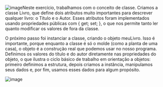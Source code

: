 ![image](https://github.com/user-attachments/assets/5c66e157-c675-43c6-ac09-4c9971591eef)Neste exercício, trabalhamos com o conceito de classe. Criamos a classe Livro, que define dois atributos muito importantes para descrever qualquer livro: o Título e o Autor. Esses atributos foram implementados usando propriedades públicas com { get; set; }, o que nos permite tanto ler quanto modificar os valores de fora da classe.

O próximo passo foi instanciar a classe, criando o objeto meuLivro. Isso é importante, porque enquanto a classe é só o molde (como a planta de uma casa), o objeto é a construção real que podemos usar no nosso programa. Definimos os valores do título e do autor diretamente nas propriedades do objeto, o que ilustra o ciclo básico de trabalho em orientação a objetos: primeiro definimos a estrutura, depois criamos a instância, manipulamos seus dados e, por fim, usamos esses dados para algum propósito.

![image](https://github.com/user-attachments/assets/97ca2d58-2f2c-4060-a33c-7bc82102269a)
